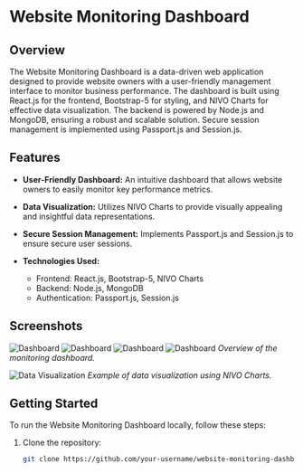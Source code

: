 # Website Monitoring Dashboard

## Overview

The Website Monitoring Dashboard is a data-driven web application designed to provide website owners with a user-friendly management interface to monitor business performance. The dashboard is built using React.js for the frontend, Bootstrap-5 for styling, and NIVO Charts for effective data visualization. The backend is powered by Node.js and MongoDB, ensuring a robust and scalable solution. Secure session management is implemented using Passport.js and Session.js.

## Features

- **User-Friendly Dashboard:** An intuitive dashboard that allows website owners to easily monitor key performance metrics.

- **Data Visualization:** Utilizes NIVO Charts to provide visually appealing and insightful data representations.

- **Secure Session Management:** Implements Passport.js and Session.js to ensure secure user sessions.

- **Technologies Used:**
  - Frontend: React.js, Bootstrap-5, NIVO Charts
  - Backend: Node.js, MongoDB
  - Authentication: Passport.js, Session.js

## Screenshots

![Dashboard](https://www.linkedin.com/in/siddhant-kadam/details/projects/1979419201/multiple-media-viewer?profileId=ACoAADgHN5sBPLz0RMTV8b5NZqPsZsYXYMoNsDU&treasuryMediaId=1635554712643&type=IMAGE&lipi=urn%3Ali%3Apage%3Ad_flagship3_profile_view_base_media_list_details_modal%3B0KWRnfdDTk2mRi6Sg5rbuQ%3D%3D)
![Dashboard](/dashscreen/Screenshot(92).png)
![Dashboard](/dashscreen/Screenshot(95).png)
![Dashboard](/dashscreen/Screenshot(93).png)
*Overview of the monitoring dashboard.*

![Data Visualization](/screenshots/data-visualization.png)
*Example of data visualization using NIVO Charts.*


## Getting Started

To run the Website Monitoring Dashboard locally, follow these steps:

1. Clone the repository:
   ```bash
   git clone https://github.com/your-username/website-monitoring-dashboard.git
